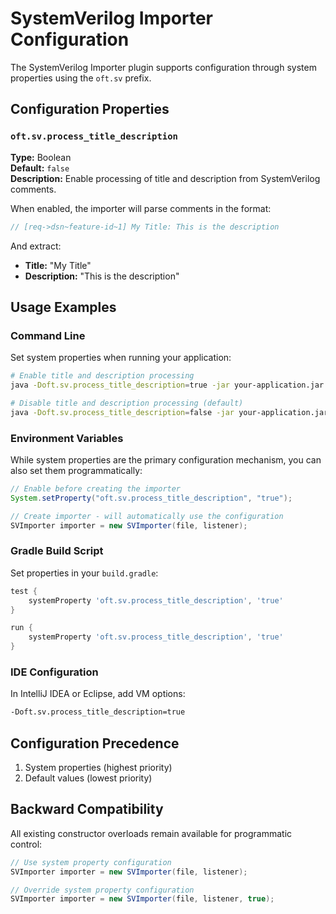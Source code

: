 # SystemVerilog Importer Configuration

The SystemVerilog Importer plugin supports configuration through system properties using the `oft.sv` prefix.

## Configuration Properties

### `oft.sv.process_title_description`

**Type:** Boolean  
**Default:** `false`  
**Description:** Enable processing of title and description from SystemVerilog comments.

When enabled, the importer will parse comments in the format:

```systemverilog
// [req->dsn~feature-id~1] My Title: This is the description
```

And extract:

- **Title:** "My Title"
- **Description:** "This is the description"

## Usage Examples

### Command Line

Set system properties when running your application:

```bash
# Enable title and description processing
java -Doft.sv.process_title_description=true -jar your-application.jar

# Disable title and description processing (default)
java -Doft.sv.process_title_description=false -jar your-application.jar
```

### Environment Variables

While system properties are the primary configuration mechanism, you can also set them programmatically:

```java
// Enable before creating the importer
System.setProperty("oft.sv.process_title_description", "true");

// Create importer - will automatically use the configuration
SVImporter importer = new SVImporter(file, listener);
```

### Gradle Build Script

Set properties in your `build.gradle`:

```gradle
test {
    systemProperty 'oft.sv.process_title_description', 'true'
}

run {
    systemProperty 'oft.sv.process_title_description', 'true'
}
```

### IDE Configuration

In IntelliJ IDEA or Eclipse, add VM options:

```bash
-Doft.sv.process_title_description=true
```

## Configuration Precedence

1. System properties (highest priority)
2. Default values (lowest priority)

## Backward Compatibility

All existing constructor overloads remain available for programmatic control:

```java
// Use system property configuration
SVImporter importer = new SVImporter(file, listener);

// Override system property configuration
SVImporter importer = new SVImporter(file, listener, true);
```